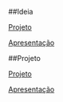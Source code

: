 ##Ideia

[Projeto](https://www.canva.com/design/DAFXXPHT0Os/AhFTLRZGWCb4VX8ZZbtqoA/edit?utm_content=DAFXXPHT0Os&utm_campaign=designshare&utm_medium=link2&utm_source=sharebutton)

[Apresentação](https://www.canva.com/design/DAFXXPHT0Os/3H6aGNmGtu9jInHaxGWy_g/view?utm_content=DAFXXPHT0Os&utm_campaign=designshare&utm_medium=link&utm_source=publishsharelink)

##Projeto

[Projeto](https://www.canva.com/design/DAFkTPy_S98/cJyzT1JZ7aaFItn3IY8Kcw/edit?utm_content=DAFkTPy_S98&utm_campaign=designshare&utm_medium=link2&utm_source=sharebutton)

[Apresentação](https://www.canva.com/design/DAFkTPy_S98/k0w76HCr6bpI_jkApfdD_A/view?utm_content=DAFkTPy_S98&utm_campaign=designshare&utm_medium=link&utm_source=publishsharelink)
